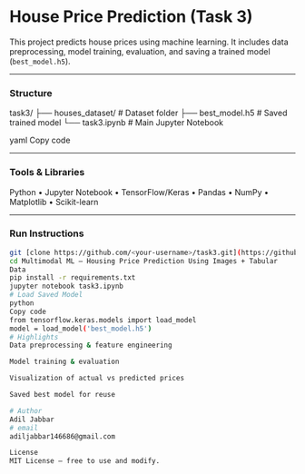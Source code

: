 # House Price Prediction (Task 3)

This project predicts house prices using machine learning. It includes data preprocessing, model training, evaluation, and saving a trained model (`best_model.h5`).

---

### Structure
task3/
├── houses_dataset/ # Dataset folder
├── best_model.h5 # Saved trained model
└── task3.ipynb # Main Jupyter Notebook

yaml
Copy code

---

### Tools & Libraries
Python • Jupyter Notebook • TensorFlow/Keras • Pandas • NumPy • Matplotlib • Scikit-learn

---

### Run Instructions
```bash
git [clone https://github.com/<your-username>/task3.git](https://github.com/AdilJabbar146686/Multimodal-ML-Housing-Price-Prediction-Using-Images-Tabular-Data.git)
cd Multimodal ML – Housing Price Prediction Using Images + Tabular
Data
pip install -r requirements.txt
jupyter notebook task3.ipynb
# Load Saved Model
python
Copy code
from tensorflow.keras.models import load_model
model = load_model('best_model.h5')
# Highlights
Data preprocessing & feature engineering

Model training & evaluation

Visualization of actual vs predicted prices

Saved best model for reuse

# Author
Adil Jabbar
# email
adiljabbar146686@gmail.com

License
MIT License — free to use and modify.
